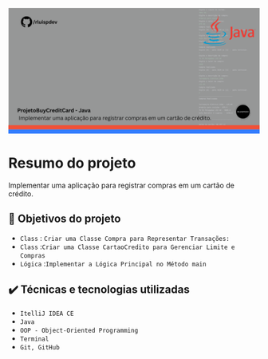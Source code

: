 ![Template rluipdev](Template/rluispdev.png)
 # Resumo do projeto
Implementar uma aplicação para registrar compras em um cartão de crédito.

## 🔨 Objetivos do projeto

- `Class` : `Criar uma Classe Compra para Representar Transações:`   
- `Class` :`Criar uma Classe CartaoCredito para Gerenciar Limite e Compras` 
- `Lógica` :`Implementar a Lógica Principal no Método main`
  
## ✔️ Técnicas e tecnologias utilizadas

- ``ItelliJ IDEA CE``
- ``Java``
- ``OOP - Object-Oriented Programming``
- ``Terminal``
- ``Git, GitHub``
